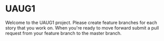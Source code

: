 # UAUG1

Welcome to the UAUG1 project. Please create feature branches for each story that you work on. When you're ready to move forward submit a pull request from your feature branch to the master branch.
